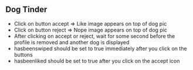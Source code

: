 ## Dog Tinder

- Click on button accept => Like image appears on top of dog pic
- Click on button reject => Nope image appears on top of dog pic
- After clicking on accept or reject, wait for some second before the profile is removed and another dog is displayed
- hasbeenswiped should be set to true immediately after you click on the buttons
- hasbeenliked should be set to true after you click on the accept icon
